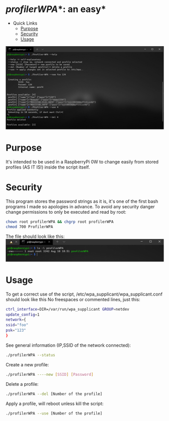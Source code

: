 # ***profilerWPA****: an easy*

- Quick Links
    - [Purpose](#purpose)
    - [Security](#security)
    - [Usage](#usage)

![IMG](.screenshots/sst.png)

# Purpose
It's intended to be used in a RaspberryPi 0W to change easily from stored profiles (AS IT IS!) inside the script itself. 

# Security 
This program stores the password strings as it is, it's one of the first bash programs I made so apologies in advance. 
To avoid any security danger change permissions to only be executed and read by root:
```bash
chown root profilerWPA && chgrp root profilerWPA
chmod 700 ProfilerWPA
```
The file should look like this: 
![IMG2](.screenshots/sst2.png)

# Usage
To get a correct use of the script, /etc/wpa_supplicant/wpa_supplicant.conf should look like this
No freespaces or commented lines, just this: 
```bash
ctrl_interface=DIR=/var/run/wpa_supplicant GROUP=netdev
update_config=1
network={
ssid="foo"
psk="123"
}
```
See general information (IP,SSID of the network connected):
```bash
./profilerWPA --status
```
Create a new profile:
```bash
./profilerWPA ----new [SSID] [Password]
```
Delete a profile:
```bash
./profilerWPA --del [Number of the profile]
```
Apply a profile, will reboot unless kill the script:
```bash
./profilerWPA --use [Number of the profile]
```


